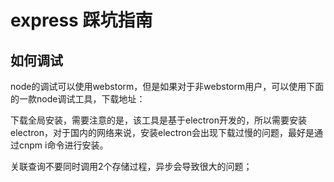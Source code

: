 # express 踩坑指南

## 如何调试

node的调试可以使用webstorm，但是如果对于非webstorm用户，可以使用下面的一款node调试工具，下载地址：

下载全局安装，需要注意的是，该工具是基于electron开发的，所以需要安装electron，对于国内的网络来说，安装electron会出现下载过慢的问题，最好是通过cnpm i命令进行安装。

关联查询不要同时调用2个存储过程，异步会导致很大的问题；

